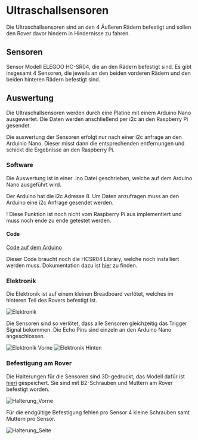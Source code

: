 # Ultraschallsensoren

Die Ultraschallsensoren sind an den 4 Äußeren Rädern befestigt und sollen den Rover davor hindern in Hindernisse zu fahren.

## Sensoren
Sensor Modell ELEGOO HC-SR04, die an den Rädern befestigt sind.
Es gibt insgesamt 4 Sensoren, die jeweils an den beiden vorderen Rädern und den beiden hinteren Rädern befestigt sind.

## Auswertung
Die Ultraschallsensoren werden durch eine Platine mit einem Arduino Nano ausgewertet. Die Daten werden anschließend per i2c an den Raspberry Pi gesendet.

Die auswertung der Sensoren erfolgt nur nach einer i2c anfrage an den Arduinio Nano. Dieser misst dann die entsprechenden entfernungen und schickt die Ergebnisse an den Raspberry Pi.

### Software
Die Auswertung ist in einer .ino Datei geschrieben, welche auf dem Arduino Nano ausgeführt wird.

Der Arduino hat die i2c Adresse 8. Um Daten anzufragen muss an den Arduino eine i2c Anfrage gesendet werden.

! Diese Funktion ist noch nicht vom Raspberry Pi aus implementiert und muss noch ende zu ende getestet werden.


#### Code
[Code auf dem Arduino](../../../files/ultraschallsensor/RoverUltrasonicSlave/RoverUltrasonicSlave.ino)

Dieser Code braucht noch die HCSR04 Library, welche noch installiert werden muss. Dokumentation dazu ist [hier](https://github.com/gamegine/HCSR04-ultrasonic-sensor-lib) zu finden.

### Elektronik

Die Elektronik ist auf einem kleinen Breadboard verlötet, welches im hinteren Teil des Rovers befestigt ist.

![Elektronik](RoverUltrasonicSensor_Steckplatine.jpg)

Die Sensoren sind so verlötet, dass alle Sensoren gleichzeitig das Trigger Signal bekommen. Die Echo Pins sind einzeln an den Arduino Nano angeschlossen.

![Elektronik Vorne](IMG_20250626_110843624.jpg)
![Elektronik Hinten](IMG_20250626_110848302.jpg)

### Befestigung am Rover

Die Halterungen für die Sensoren sind 3D-gedruckt, das Modell dafür ist [hieri](../../../../hardware/files/ultraschallsensor/Halterung_Ultraschallsensor.stl) gespeichert. Sie sind mit B2-Schrauben und Muttern am Rover befestigt worden. 

![Halterung_Vorne](2025-07-16-19-07-09.jpg)

Für die endgültige Befestigung fehlen pro Sensor 4 kleine Schrauben samt Muttern pro Sensor.

![Halterung_Seite](2025-07-16-19-07-08.jpg)
